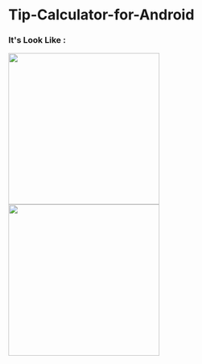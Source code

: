 # Tip-Calculator-for-Android

<h3>It's Look Like :</h3>
<img src="https://raw.githubusercontent.com/KshitijNariya/Tip-Calculator-for-Android/master/20201230_224413.jpg" width="300px" float="left" padding="10px">
<img src="https://raw.githubusercontent.com/KshitijNariya/Tip-Calculator-for-Android/master/20201230_224332.jpg" width="300px" float="right" padding="10px">


